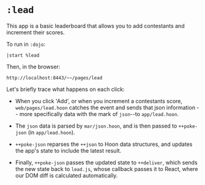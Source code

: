 # `:lead`

This app is a basic leaderboard that allows you to add contestants and
increment their scores.

To run in `:dojo`:

    |start %lead

Then, in the browser:

    http://localhost:8443/~~/pages/lead

Let's briefly trace what happens on each click:

- When you click 'Add', or when you increment a contestants score,
`web/pages/lead.hoon` catches the event and sends that json
information -- more specifically data with the mark of `json`--to `app/lead.hoon`.

- The `json` data is parsed by `mar/json.hoon`, and is then passed to
`++poke-json` (in `app/lead.hoon`).

- `++poke-json` reparses the `++json` to Hoon data structures, and updates the
app's state to include the latest result.

- Finally, `++poke-json` passes the updated state to `++deliver`, which sends
the new state back to `lead.js`, whose callback passes it to React, where our
DOM diff is calculated automatically.
